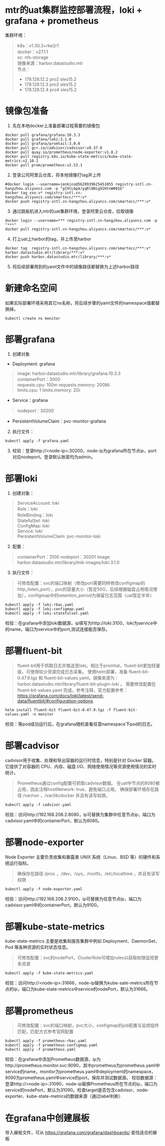# mtr的uat集群监控部署流程，loki + grafana + prometheus 
集群环境：
> k8s：v1.30.3+rke2r1  
> docker：v27.1.1  
> sc: nfs-storage  
> 镜像来源：harbor.datastudio.mtr  
> 节点：
> - 178.128.12.2 pro2 sles15.2  
> - 178.128.12.3 pro3 sles15.2  
> - 178.128.12.4 pro4 sles15.2  

# 镜像包准备
1. 先在本地docker上准备部署过程需要的镜像包
```
docker pull grafana/grafana:10.3.3
docker pull grafana/loki:3.1.0
docker pull grafana/promtail:3.0.0
docker pull gcr.io/cadvisor/cadvisor:v0.37.0
docker pull quay.io/prometheus/node-exporter:v1.8.2
docker pull registry.k8s.io/kube-state-metrics/kube-state-metrics:v2.10.1
docker pull prom/prometheus:v2.53.1
```
2. 登录公司阿里云仓库，将本地镜像打tag并上传
```
#docker login --username=jenkins@5628939625451055 registry-intl.cn-hangzhou.aliyuncs.com -p "g{HlLbpA)yqRlQNig92HtnW#Q1G"
docker tag xxx:v* registry-intl.cn-hangzhou.aliyuncs.com/smartocc/***:v*
docker push registry-intl.cn-hangzhou.aliyuncs.com/smartocc/***:v*
```

3. 通过跳板机进入mtr的uat集群环境，登录阿里云仓库，拉取镜像
```
docker login --username=*** registry-intl.cn-hangzhou.aliyuncs.com -p "***"
docker pull registry-intl.cn-hangzhou.aliyuncs.com/smartocc/***:v*
```

4. 打上uat上harbor的tag，并上传至harbor
```
docker tag  registry-intl.cn-hangzhou.aliyuncs.com/smartocc/***:v*  harbor.datastudio.mtr/library/***:v*
docker push harbor.datastudio.mtr/library/***:v*
```

5. 将后续部署用到的yaml文件中的镜像路径都替换为上述harbor路径


# 新建命名空间
如果实际部署环境采用其它ns名称，将后续步骤的yaml文件的namespace值都替换掉。
```shell
kubectl create ns monitor
```


# 部署grafana
1. 创建对象  
- Deployment: grafana
> image: harbor.datastudio.mtr/library/grafana:10.3.3  
> containerPort：3000  
> requests.cpu: 100m requests.memory: 200Mi  
> limits.cpu: 1 limits.memory: 2Gi  

- Service：grafana
> nodeport：30200

- PersistentVolumeClaim：pvc-monitor-grafana  

2. 执行文件：
```shell
kubectl apply -f grafana.yaml
```
3. 校验：登录http://\<node-ip\>:30200，node-ip为grafana所在节点ip，port对应nodeport。登录默认账密均为admin。


# 部署loki
1. 创建对象：
> ServiceAccount: loki  
> Role：loki  
> RoleBinding：loki  
> StatefulSet: loki  
> ConfigMap: loki  
> Service: loki  
> PersistentVolumeClaim: pvc-monitor-loki  

2. 配置：
> containerPort：3100
> nodeport：30201
> image: harbor.datastudio.mtr/library/lmk-images/loki:3.1.0

3. 执行文件：
> 可修改配置：svc的端口映射（修改port需要同样修改configmap的http_listen_port），pvc的容量大小（暂定50G，后续根据磁盘占用情况增加），configmap中的retention_period为保留日志范围（uat暂定半年）
```shell
kubectl apply -f loki-rbac.yaml
kubectl apply -f loki-configmap.yaml
kubectl apply -f loki-statefulset.yaml
```
校验：在grafana中添加loki数据源，ip填写为http://loki:3100，loki为service中的name，端口为service中的port,测试连接能否保存。


# 部署fluent-bit
> fluent-bit用于抓取日志并推送至loki。相比于promtial，fluent-bit更加轻量级，可使用较少资源完成日志采集。
> 使用helm部署，准备 fluent-bit-0.47.9.tgz 和 fluent-bit-values.yaml。镜像来源为：harbor.datastudio.mtr/library/fluent-bit-plugin-loki 。
> 需要修改配置在 fluent-bit-values.yaml 完成，参考注释，官方配置参考：https://grafana.com/docs/loki/latest/send-data/fluentbit/#configuration-options 
```shell
helm install fluent-bit fluent-bit-0.47.9.tgz -f fluent-bit-values.yaml -n monitor
```
校验：等pod成功运行后，在grafana随机查看任意namespace下pod的日志。


# 部署cadvisor
cadvisor用于收集、处理和导出容器的运行时信息，特别是针对 Docker 容器。它提供了对容器的 CPU、内存、磁盘 I/O、网络使用情况等资源使用情况的实时统计。
> Prometheus通过config配置可抓取cadvisor数据。 
> 在uat中节点的8080被占用，因此注释hostNetwork: true，避免端口占用。
> 确保部署环境存在路径 /var/run ，/var/lib/docker 并且有读写权限。
```shell
kubectl apply -f cadvisor.yaml
```
校验：访问http://192.168.208.2:8080，ip可替换为集群中任意节点ip，端口为cadvisor.yaml中的containerPort，默认为8080。


# 部署node-exporter
Node Exporter 主要负责收集和暴露类 UNIX 系统（Linux、BSD 等）的硬件和系统运行指标。
> 确保存在路径 /proc ，/dev，/sys，/rootfs，/etc/localtime ，并且有读写权限
```shell
kubectl apply -f node-exporter.yaml
```
校验：访问http://192.168.208.2:9100，ip可替换为任意节点ip，端口为cadvisor.yaml中的containerPort，默认为9100。


# 部署kube-state-metrics
kube-state-metrics 主要是收集和报告集群中例如 Deployment、DaemonSet、Pod 等各种资源的实时状态信息。
> 可修改配置：svc的nodePort，ClusterRole可增加rules以获取权限监控更多资源
```shell
kubectl apply -f kube-state-metrics.yaml
```
校验：访问http://\<node-ip\>:31666，node-ip替换为kube-sate-metrics所在节点的ip，端口为kube-state-metrics中service的nodePort，默认为31666。


# 部署prometheus
> 可修改配置：svc的端口映射，pvc大小，configmap的job配置与监控组件匹配，匹配方式参考官网配置
```shell
kubectl apply -f prometheus-rbac.yaml
kubectl apply -f prometheus-configmap.yaml
kubectl apply -f prometheus.yaml
```
校验：在grafana中添加Prometheus数据源，ip为http://prometheus.monitor.svc:9090，其中prometheus为prometheus.yaml中service的name，monitor为prometheus.yaml中deployment的namespace，9090为prometheus.yaml中service的port，保存并测试数据源。
校验数据源：登录http://\<node-ip\>:31090，node-ip替换Prometheus所在节点的ip，端口为service的nodePort，默认为31090。检查target是否包含cadvisor、node-exporter、kube-state-metrics的数据来源（通过label判断） 

# 在grafana中创建展板
导入展板文件，可从 https://grafana.com/grafana/dashboards/ 查找适合的展板